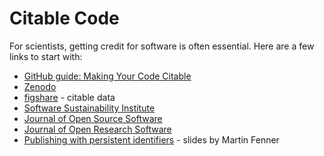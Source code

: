 
# Citable Code

For scientists, getting credit for software is often essential.
Here are a few links to start with:

* [GitHub guide: Making Your Code Citable](https://guides.github.com/activities/citable-code/)
* [Zenodo](http://zenodo.org/)
* [figshare](https://figshare.com/) - citable data
* [Software Sustainability Institute](https://www.software.ac.uk)
* [Journal of Open Source Software](http://joss.theoj.org)
* [Journal of Open Research Software](http://openresearchsoftware.metajnl.com/)
* [Publishing with persistent identifiers](https://speakerdeck.com/mfenner/publication-and-citation-of-scientific-software-with-persistent-identifiers) - slides by Martin Fenner
